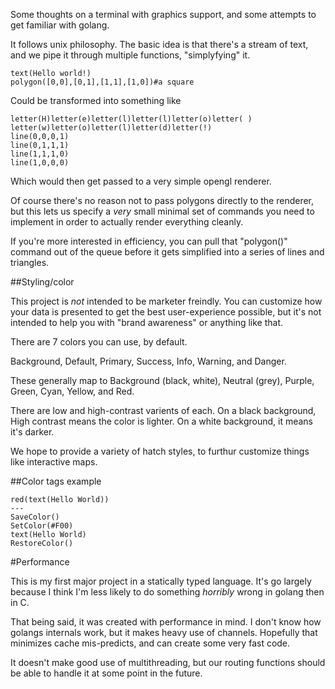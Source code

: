 Some thoughts on a terminal with graphics support, and some attempts to get
familiar with golang.

It follows unix philosophy. The basic idea is that there's a stream of text,
and we pipe it through multiple functions, "simplyfying" it.

```
text(Hello world!)
polygon([0,0],[0,1],[1,1],[1,0])#a square

```

Could be transformed into something like

```
letter(H)letter(e)letter(l)letter(l)letter(o)letter( )
letter(w)letter(o)letter(l)letter(d)letter(!)
line(0,0,0,1)
line(0,1,1,1)
line(1,1,1,0)
line(1,0,0,0)
```

Which would then get passed to a very simple opengl renderer.

Of course there's no reason not to pass polygons directly to the renderer, but
this lets us specify a *very* small minimal set of commands you need to
implement in order to actually render everything cleanly.

If you're more interested in efficiency, you can pull that "polygon()" command
out of the queue before it gets simplified into a series of lines and
triangles.

##Styling/color

This project is *not* intended to be marketer freindly. You can customize how
your data is presented to get the best user-experience possible, but it's not
intended to help you with "brand awareness" or anything like that.

There are 7 colors you can use, by default.

Background, Default, Primary, Success, Info, Warning, and Danger.

These generally map to Background (black, white), Neutral (grey), Purple, Green, Cyan, Yellow, and
Red.

There are low and high-contrast varients of each. On a black background, High
contrast means the color is lighter. On a white background, it means it's
darker.

We hope to provide a variety of hatch styles, to furthur customize things like
interactive maps.

##Color tags example

```
red(text(Hello World))
---
SaveColor()
SetColor(#F00)
text(Hello World)
RestoreColor()

```

#Performance

This is my first major project in a statically typed language. It's go largely
because I think I'm less likely to do something *horribly* wrong in golang then
in C.

That being said, it was created with performance in mind. I don't know how
golangs internals work, but it makes heavy use of channels. Hopefully that
minimizes cache mis-predicts, and can create some very fast code.

It doesn't make good use of multithreading, but our routing functions should be
able to handle it at some point in the future.
